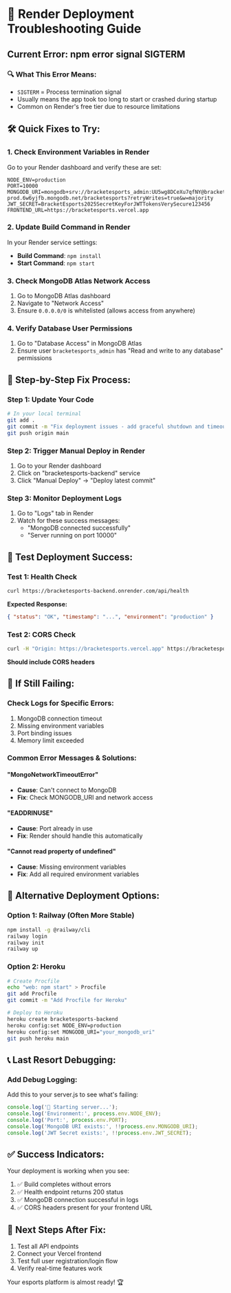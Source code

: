 # 🚨 Render Deployment Troubleshooting Guide

## Current Error: npm error signal SIGTERM

### 🔍 What This Error Means:

- `SIGTERM` = Process termination signal
- Usually means the app took too long to start or crashed during startup
- Common on Render's free tier due to resource limitations

## 🛠️ Quick Fixes to Try:

### 1. **Check Environment Variables in Render**

Go to your Render dashboard and verify these are set:

```
NODE_ENV=production
PORT=10000
MONGODB_URI=mongodb+srv://bracketesports_admin:UU5wg8DCeXu7qfNY@bracketesports-prod.6w6yjfb.mongodb.net/bracketesports?retryWrites=true&w=majority
JWT_SECRET=BracketEsports2025SecretKeyForJWTTokensVerySecure123456
FRONTEND_URL=https://bracketesports.vercel.app
```

### 2. **Update Build Command in Render**

In your Render service settings:

- **Build Command**: `npm install`
- **Start Command**: `npm start`

### 3. **Check MongoDB Atlas Network Access**

1. Go to MongoDB Atlas dashboard
2. Navigate to "Network Access"
3. Ensure `0.0.0.0/0` is whitelisted (allows access from anywhere)

### 4. **Verify Database User Permissions**

1. Go to "Database Access" in MongoDB Atlas
2. Ensure user `bracketesports_admin` has "Read and write to any database" permissions

## 🔄 Step-by-Step Fix Process:

### Step 1: Update Your Code

```bash
# In your local terminal
git add .
git commit -m "Fix deployment issues - add graceful shutdown and timeout handling"
git push origin main
```

### Step 2: Trigger Manual Deploy in Render

1. Go to your Render dashboard
2. Click on "bracketesports-backend" service
3. Click "Manual Deploy" → "Deploy latest commit"

### Step 3: Monitor Deployment Logs

1. Go to "Logs" tab in Render
2. Watch for these success messages:
   - "MongoDB connected successfully"
   - "Server running on port 10000"

## 🧪 Test Deployment Success:

### Test 1: Health Check

```bash
curl https://bracketesports-backend.onrender.com/api/health
```

**Expected Response:**

```json
{ "status": "OK", "timestamp": "...", "environment": "production" }
```

### Test 2: CORS Check

```bash
curl -H "Origin: https://bracketesports.vercel.app" https://bracketesports-backend.onrender.com/api/health
```

**Should include CORS headers**

## 🚨 If Still Failing:

### Check Logs for Specific Errors:

1. MongoDB connection timeout
2. Missing environment variables
3. Port binding issues
4. Memory limit exceeded

### Common Error Messages & Solutions:

#### "MongoNetworkTimeoutError"

- **Cause**: Can't connect to MongoDB
- **Fix**: Check MONGODB_URI and network access

#### "EADDRINUSE"

- **Cause**: Port already in use
- **Fix**: Render should handle this automatically

#### "Cannot read property of undefined"

- **Cause**: Missing environment variables
- **Fix**: Add all required environment variables

## 🔧 Alternative Deployment Options:

### Option 1: Railway (Often More Stable)

```bash
npm install -g @railway/cli
railway login
railway init
railway up
```

### Option 2: Heroku

```bash
# Create Procfile
echo "web: npm start" > Procfile
git add Procfile
git commit -m "Add Procfile for Heroku"

# Deploy to Heroku
heroku create bracketesports-backend
heroku config:set NODE_ENV=production
heroku config:set MONGODB_URI="your_mongodb_uri"
git push heroku main
```

## 📞 Last Resort Debugging:

### Add Debug Logging:

Add this to your server.js to see what's failing:

```javascript
console.log('🚀 Starting server...');
console.log('Environment:', process.env.NODE_ENV);
console.log('Port:', process.env.PORT);
console.log('MongoDB URI exists:', !!process.env.MONGODB_URI);
console.log('JWT Secret exists:', !!process.env.JWT_SECRET);
```

## ✅ Success Indicators:

Your deployment is working when you see:

1. ✅ Build completes without errors
2. ✅ Health endpoint returns 200 status
3. ✅ MongoDB connection successful in logs
4. ✅ CORS headers present for your frontend URL

## 🎯 Next Steps After Fix:

1. Test all API endpoints
2. Connect your Vercel frontend
3. Test full user registration/login flow
4. Verify real-time features work

Your esports platform is almost ready! 🏆
